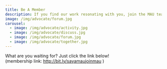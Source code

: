 ```yaml
---
title: Be A Member
description: If you find our work resonating with you, join the MAU team as a member today, you will receive exclusive opportunities for capacity building,leading projects, networking with subject matter experts in child protection, and also make friends with people who are also passionate about the cause.
image: /img/advocate/forum.jpg
carousel:
  - image: /img/advocate/activity.jpg
  - image: /img/advocate/discuss.jpg
  - image: /img/advocate/forum.jpg
  - image: /img/advocate/together.jpg
---
```


What are you waiting for? Just click the link below!  
(membership link: <http://bit.ly/sayamaujoinmau> )
